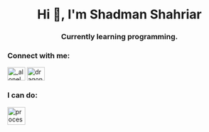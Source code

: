 <h1 align="center">Hi 👋, I'm Shadman Shahriar</h1>
<h3 align="center">Currently learning programming.</h3>

<h3 align="left">Connect with me:</h3>
<p align="left">
<a href="https://instagram.com/_alonelyboy17" target="blank"><img align="center" src="https://raw.githubusercontent.com/rahuldkjain/github-profile-readme-generator/master/src/images/icons/Social/instagram.svg" alt="_alonelyboy17" height="30" width="40" /></a>
<a href="https://www.youtube.com/c/dragonflamer516" target="blank"><img align="center" src="https://raw.githubusercontent.com/rahuldkjain/github-profile-readme-generator/master/src/images/icons/Social/youtube.svg" alt="dragonflamer516" height="30" width="40" /></a>
</p>

<h3 align="left">I can do:</h3>
<a href="https://processing.org/" target="_blank" rel="noreferrer"> <img src="https://upload.wikimedia.org/wikipedia/commons/c/cb/Processing_2021_logo.svg" alt="processing" width="40" height="40"/> </a> </p>
